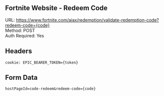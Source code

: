 ## Fortnite Website - Redeem Code

URL: https://www.fortnite.com/ajax/redemption/validate-redemption-code?redeem-code={code} \
Method: POST \
Auth Required: Yes

## Headers
```
cookie: EPIC_BEARER_TOKEN={token}
```

## Form Data
```
hostPageId=code-redeem&redeem-code={code}
```
